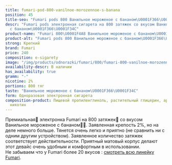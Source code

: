 ```yaml
---
title: fumari-pod-800-vanilnoe-morozennoe-s-banana
position: 45
title-seo: "Fumari pods 800 Ванильное мороженое с бананом\U0001F366\U0001F34C"
descr: "Fumari pods электронная сигарета на 800 затяжек со вкусом Ванильное мороженое
  с бананом\U0001F366\U0001F34C"
product-name: "Fumari 800\U0001F4A8 Ванильное мороженое с бананом\U0001F366\U0001F34C"
product-alt: "Fumari pods 800 Ванильное мороженое с бананом\U0001F366\U0001F34C"
strong: Крепкий
brand: Fumari
price: 240
composition: e-sigarety
image: "/img/products/odnorazki/fumari/800/fumari-800-vanilnoe-morozennoe-s-banana.png"
availability-descr: В наличии
has_availability: true
gramm: "-"
nicotine: 2%
portions: 800 тяг
taste: "Ванильное мороженое с бананом\U0001F366\U0001F34C"
form: Одноразовая электронная сигарета
composition-product: Пищевой пропиленгликоль, растительный глицерин, ароматизатор,
  никотин
---
```


Премиальная🥇 электронка Fumari на 800 затяжек💨 со вкусом Ванильное мороженое с бананом🍦🍌. Заявленная крепость 2%, но на деле немного больше. Тянется очень легко и приятно (не сравнить ни с одним другим устройством). Заявленное количество затяжек соответствует действительности. Приятный матовый корпус делают этот девайс очень удобным и комфортным в использовании.<br>
Не забываем что у Fumari более 20 вкусов : [смотреть всю линейку Fumari](/fumari).